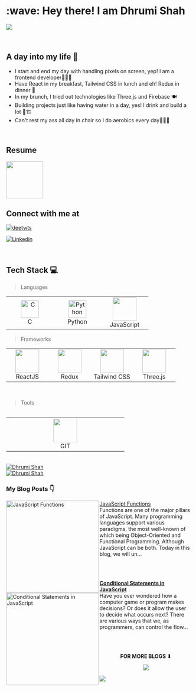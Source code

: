 <h1 align="left" id="dhrumishah-title">:wave: Hey there! I am Dhrumi Shah</h1>

![](https://pbs.twimg.com/profile_banners/1509809837743357953/1655723049/1080x360)

<br>
<div align="left">

<h2> A day into my life 💭 </h2>
	
- I start and end my day with handling pixels on screen, yep! I am a frontend developer👩🏽‍💻
- Have React in my breakfast, Tailwind CSS in lunch and eh! Redux in dinner 🥂
- In my brunch, I tried out technologies like Three.js and Firebase 🍽️
- Building projects just like having water in a day, yes! I drink and build a lot 🥤🏗️
- Can't rest my ass all day in chair so I do aerobics every day🤸🏽‍♀️
 
<br>
	
## Resume 
<a href="https://drive.google.com/file/d/1ui2QweOPxkg2b7rXa3NcRjZ1JpCTV5vj/view">
<img width= "100px" height="100px" src="https://cutewallpaper.org/cdn-cgi/mirage/dd19f2d06ebc24f541f142b37b4289ffa7de722a7607e39984c5c6dd4ce8defd/1280/24/google-drive-logo-png/google-drive-logos.jpeg" />
</a>

<h2>Connect with me at </h2>
	
<p align="left"> <a href="https://twitter.com/intent/follow?screen_name=deetwts" target="blank"><img src="https://img.shields.io/twitter/follow/deetwts?logo=twitter&style=for-the-badge" alt="deetwts"/></a></p>

[![Linkedin](https://img.shields.io/badge/-Dhrumi%20Shah-blue?style=flat-square&logo=linkedin&logoColor=white&link=https://www.linkedin.com/in/dhrumishah15/)](https://www.linkedin.com/in/dhrumishah15/)
	
<br>

## Tech Stack :computer:
  
> Languages
  
 <table>
	 <tbody>
  <tr>
   <td align="Center" width="25%"> 
      <a href="#dhrumi-tech" >
        <img src="https://img.icons8.com/color/452/c-programming.png" width="48" height="48" alt="C" />
      </a>
      <br>C
    </td>
    <td align="Center" width="25%">
      <a href="#dhrumi-tech">
        <img src="https://upload.wikimedia.org/wikipedia/commons/thumb/c/c3/Python-logo-notext.svg/1200px-Python-logo-notext.svg.png" width="48" height="48" alt="Python" />
      </a>
      <br>Python
    </td>
    <td align="Center" width="25%">   
        <a href="#dhrumi-tech" >
        <img height="64px" width="64px" src="https://cdn.svgporn.com/logos/javascript.svg">
      </a>
      <br>JavaScript
</td>
   </tr>
</tbody>
  </table>
  
  > Frameworks
  
   <table>
   <tbody>
	  <tr>
	
<td align="Center" width="25%">   
        <a href="#dhrumi-tech" >
        <img height="64px" width="64px" src="https://cdn.svgporn.com/logos/react.svg">
      </a>
      <br>ReactJS
</td>
<td align="Center" width="25%">   
        <a href="#dhrumi-tech" >
        <img height="64px" width="64px" src="https://cdn.svgporn.com/logos/redux.svg">
      </a>
      <br>Redux
</td>

<td align="Center" width="25%">   
        <a href="#dhrumi-tech" >
        <img height="64px" width="64px" src="https://cdn.svgporn.com/logos/tailwindcss.svg">
      </a>
      <br>Tailwind CSS
</td>

<td align="Center" width="25%">   
        <a href="#dhrumi-tech" >
        <img height="64px" width="64px" src="https://cdn.svgporn.com/logos/threejs.svg">
      </a>
      <br>Three.js
</td>


</tr>
</tbody>
<table>
	<br>	  
	
	
>Tools
	
<table>
   <tbody>
	 <tr>
		  
<td align="Center" width="25%">   
        <a href="#dhrumi-tech" >
        <img height="64px" width="64px" src="https://upload.wikimedia.org/wikipedia/commons/thumb/3/3f/Git_icon.svg/1200px-Git_icon.svg.png">
      </a>
      <br>GIT
  </td>
</tr>
</tbody>
  </table>
	
<br>

<a href="#DhrumiShah_stats">
  <img src="https://github-readme-stats.vercel.app/api?username=dhrumishah&show_icons=true&theme=react&count_private=true&include_all_commits=true" alt="Dhrumi Shah" />
</a>

<br>
	

<a href="#DhrumiShah_stats">
  <img src="https://github-readme-stats.vercel.app/api/top-langs?username=dhrumishah&show_icons=true&locale=en&layout=compact&theme=onedark" alt="Dhrumi Shah" />
</a>
	
<br>
	
### My Blog Posts 👇
	
<p align="left">
<a href="https://dhrumishah.hashnode.dev/javascript-functions" title="JavaScript Functions"><img src="https://dhrumishah.hashnode.dev/_next/image?url=https%3A%2F%2Fcdn.hashnode.com%2Fres%2Fhashnode%2Fimage%2Fupload%2Fv1652698703528%2FKZI074Zfh.png%3Fw%3D1600%26h%3D840%26fit%3Dcrop%26crop%3Dentropy%26auto%3Dcompress%2Cformat%26format%3Dwebp&w=1920&q=75" alt="JavaScript Functions" width="250px" align="left" /></a>
<a href="https://dhrumishah.hashnode.dev/javascript-functions" title="JavaScript Functions">JavaScript Functions</strong></a>
<br/> 
Functions are one of the major pillars of JavaScript. Many programming languages support various paradigms, the most well-known of which being Object-Oriented and Functional Programming. Although JavaScript can be both. Today in this blog, we will un... </p> <br/> <br/>
	
<p align="left">
<a href="https://dhrumishah.hashnode.dev/conditional-statements-in-javascript" title="Conditional Statements in JavaScript"><img src="https://dhrumishah.hashnode.dev/_next/image?url=https%3A%2F%2Fcdn.hashnode.com%2Fres%2Fhashnode%2Fimage%2Fupload%2Fv1652076608202%2FHpO-JfNDM.jpg%3Fw%3D1600%26h%3D840%26fit%3Dcrop%26crop%3Dentropy%26auto%3Dcompress%2Cformat%26format%3Dwebp&w=1920&q=75" alt="Conditional Statements in JavaScript" width="250px" align="left" /></a>
<a href="https://dhrumishah.hashnode.dev/conditional-statements-in-javascript" title="Conditional Statements in JavaScript"><strong>Conditional Statements in JavaScript</strong></a>
<br/> Have you ever wondered how a computer game or program makes decisions? Or does it allow the user to decide what occurs next? There are various ways that we, as programmers, can control the flow... </p> <br/> <br/>

<div align="center">
<p align="center"><b>FOR MORE BLOGS ⬇</b></p>
<p><a href="https://dhrumishah.hashnode.dev/"><img src="https://img.shields.io/badge/Hashnode-2962FF?style=for-the-badge&logo=hashnode&logoColor=white"></a></p>
</div>

![](https://komarev.com/ghpvc/?username=dhrumishah)
